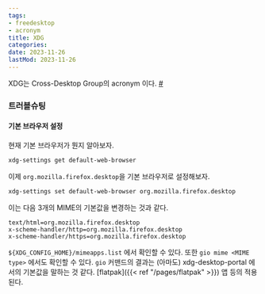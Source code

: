```yaml
---
tags:
- freedesktop
- acronym
title: XDG
categories:
date: 2023-11-26
lastMod: 2023-11-26
---
```

XDG는 Cross-Desktop Group의 acronym 이다. [#](https://www.freedesktop.org/wiki/)

### 트러블슈팅

#### 기본 브라우저 설정

현재 기본 브라우저가 뭔지 알아보자.
```sh
xdg-settings get default-web-browser
```

이제 `org.mozilla.firefox.desktop`을 기본 브라우저로 설정해보자.
```sh
xdg-settings set default-web-browser org.mozilla.firefox.desktop
```

이는 다음 3개의 MIME의 기본값을 변경하는 것과 같다.
```text
text/html=org.mozilla.firefox.desktop
x-scheme-handler/http=org.mozilla.firefox.desktop
x-scheme-handler/https=org.mozilla.firefox.desktop
```

`${XDG_CONFIG_HOME}/mimeapps.list` 에서 확인할 수 있다. 또한 `gio mime <MIME type>` 에서도 확인할 수 있다. `gio` 커맨드의 결과는 (아마도) xdg-desktop-portal 에서의 기본값을 말하는 것 같다. [flatpak]({{< ref "/pages/flatpak" >}}) 앱 등의 적용된다.
